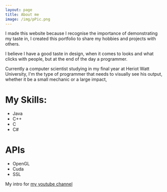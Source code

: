 ```yaml
---
layout: page
title: About me
image: /img/pPic.png
---
```

I made this website because I recognise the importance of demonstrating my taste in, I created this portfolio to share my hobbies and projects with others.

I believe I have a good taste in design, when it comes to looks and what clicks with people, but at the end of the day a programmer. 

Currently a computer scientist studying in my final year at Heriot Watt University, I'm the type of programmer that needs to visually see his output, whether it be a small mechanic or a large impact,

# My Skills:

- Java
- C++
- C
- C#

# APIs
- OpenGL
- Cuda
- SSL

My intro for [my youtube channel](https://www.youtube.com/watch?v=ocJmsHTfyrA)
